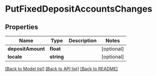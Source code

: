 # PutFixedDepositAccountsChanges

## Properties
Name | Type | Description | Notes
------------ | ------------- | ------------- | -------------
**depositAmount** | **float** |  | [optional] 
**locale** | **string** |  | [optional] 

[[Back to Model list]](../../README.md#documentation-for-models) [[Back to API list]](../../README.md#documentation-for-api-endpoints) [[Back to README]](../../README.md)

